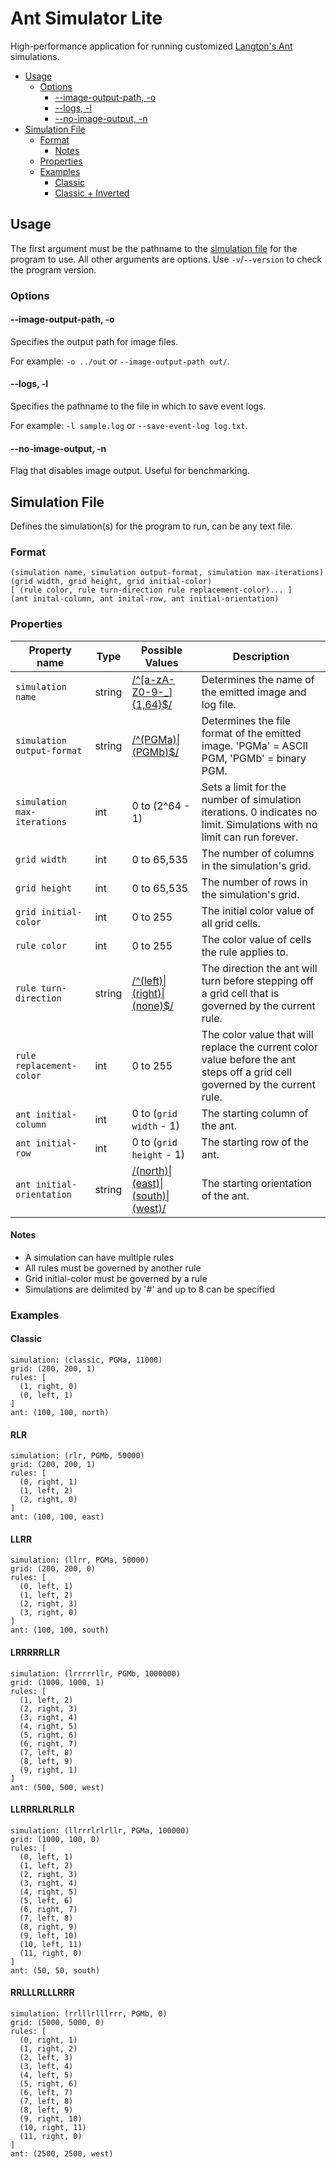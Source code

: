 # Ant Simulator Lite

High-performance application for running customized [Langton's Ant](https://en.wikipedia.org/wiki/Langton%27s_ant) simulations.

- [Usage](#usage)
  - [Options](#options)
    - [--image-output-path, -o](#--image-output-path--o)
    - [--logs, -l](#--logs--l)
    - [--no-image-output, -n](#--no-image-output--n)
- [Simulation File](#simulation-file)
  - [Format](#format)
    - [Notes](#notes)
  - [Properties](#properties)
  - [Examples](#examples)
    - [Classic](#classic)
    - [Classic + Inverted](#classic--inverted)

## Usage

The first argument must be the pathname to the [simulation file](#simulation-file) for the program to use. All other arguments are options. Use `-v`/`--version` to check the program version.

### Options

#### --image-output-path, -o

Specifies the output path for image files.

For example: `-o ../out` or `--image-output-path out/`.

#### --logs, -l

Specifies the pathname to the file in which to save event logs.

For example: `-l sample.log` or `--save-event-log log.txt`.

#### --no-image-output, -n

Flag that disables image output. Useful for benchmarking.

## Simulation File

Defines the simulation(s) for the program to run, can be any text file.

### Format

    (simulation name, simulation output-format, simulation max-iterations)
    (grid width, grid height, grid initial-color)
    [ (rule color, rule turn-direction rule replacement-color)... ]
    (ant inital-column, ant inital-row, ant initial-orientation)

### Properties

| Property name | Type | Possible Values | Description |
| ------------- | ---- | --------------- | ----------- |
| `simulation name` | string | [/^[a-zA-Z0-9-_]{1,64}$/](https://regexr.com/67onu) | Determines the name of the emitted image and log file. |
| `simulation output-format` | string | [/^(PGMa)\|(PGMb)$/](https://regexr.com/67oo4) | Determines the file format of the emitted image. 'PGMa' = ASCII PGM, 'PGMb' = binary PGM. |
| `simulation max-iterations` | int | 0 to (2^64 - 1) | Sets a limit for the number of simulation iterations. 0 indicates no limit. Simulations with no limit can run forever. |
| `grid width` | int | 0 to 65,535 | The number of columns in the simulation's grid. |
| `grid height` | int | 0 to 65,535 | The number of rows in the simulation's grid. |
| `grid initial-color` | int | 0 to 255 | The initial color value of all grid cells. |
| `rule color` | int | 0 to 255 | The color value of cells the rule applies to. |
| `rule turn-direction` | string | [/^(left)\|(right)\|(none)$/](https://regexr.com/67oo7) | The direction the ant will turn before stepping off a grid cell that is governed by the current rule. |
| `rule replacement-color` | int | 0 to 255 | The color value that will replace the current color value before the ant steps off a grid cell governed by the current rule. |
| `ant initial-column` | int | 0 to (`grid width` - 1) | The starting column of the ant. |
| `ant initial-row` | int | 0 to (`grid height` - 1) | The starting row of the ant. |
| `ant initial-orientation` | string | [/(north)\|(east)\|(south)\|(west)/](https://regexr.com/67ooa) | The starting orientation of the ant. |

#### Notes

- A simulation can have multiple rules
- All rules must be governed by another rule
- Grid initial-color must be governed by a rule
- Simulations are delimited by '#' and up to 8 can be specified

### Examples

#### Classic

    simulation: (classic, PGMa, 11000)
    grid: (200, 200, 1)
    rules: [
      (1, right, 0)
      (0, left, 1)
    ]
    ant: (100, 100, north)

#### RLR

    simulation: (rlr, PGMb, 50000)
    grid: (200, 200, 1)
    rules: [
      (0, right, 1)
      (1, left, 2)
      (2, right, 0)
    ]
    ant: (100, 100, east)

#### LLRR

    simulation: (llrr, PGMa, 50000)
    grid: (200, 200, 0)
    rules: [
      (0, left, 1)
      (1, left, 2)
      (2, right, 3)
      (3, right, 0)
    ]
    ant: (100, 100, south)

#### LRRRRRLLR

    simulation: (lrrrrrllr, PGMb, 1000000)
    grid: (1000, 1000, 1)
    rules: [
      (1, left, 2)
      (2, right, 3)
      (3, right, 4)
      (4, right, 5)
      (5, right, 6)
      (6, right, 7)
      (7, left, 8)
      (8, left, 9)
      (9, right, 1)
    ]
    ant: (500, 500, west)

#### LLRRRLRLRLLR

    simulation: (llrrrlrlrllr, PGMa, 100000)
    grid: (1000, 100, 0)
    rules: [
      (0, left, 1)
      (1, left, 2)
      (2, right, 3)
      (3, right, 4)
      (4, right, 5)
      (5, left, 6)
      (6, right, 7)
      (7, left, 8)
      (8, right, 9)
      (9, left, 10)
      (10, left, 11)
      (11, right, 0)
    ]
    ant: (50, 50, south)

#### RRLLLRLLLRRR

    simulation: (rrlllrlllrrr, PGMb, 0)
    grid: (5000, 5000, 0)
    rules: [
      (0, right, 1)
      (1, right, 2)
      (2, left, 3)
      (3, left, 4)
      (4, left, 5)
      (5, right, 6)
      (6, left, 7)
      (7, left, 8)
      (8, left, 9)
      (9, right, 10)
      (10, right, 11)
      (11, right, 0)
    ]
    ant: (2500, 2500, west)